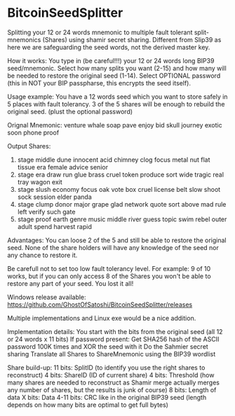 # BitcoinSeedSplitter
Splitting your 12 or 24 words mnemonic to multiple fault tolerant split-mnemonics (Shares) using shamir secret sharing.
Different from Slip39 as here we are safeguarding the seed words, not the derived master key.

How it works:
You type in (be careful!!!) your 12 or 24 words long BIP39 seed/mnemonic.
Select how many splits you want (2-15) and how many will be needed to restore the original seed (1-14).
Select OPTIONAL password (this in NOT your BIP passpharse, this encrypts the seed itself).

Usage example:
You have a 12 words seed which you want to store safely in 5 places with fault tolerancy. 3 of the 5 shares will be enough to rebuild the original seed.
(plust the optional password)

Orignal Mnemonic:
venture whale soap pave enjoy bid skull journey exotic soon phone proof

Output Shares:
1. stage middle dune innocent acid chimney clog focus metal nut flat tissue era female advice senior
2. stage era draw run glue brass cruel token produce sort wide tragic real tray wagon exit
3. stage slush economy focus oak vote box cruel license belt slow shoot sock session elder panda
4. stage clump donor major grape glad network quote sort above mad rule left verify such gate
5. stage proof earth genre music middle river guess topic swim rebel outer adult spend harvest rapid

Advantages:
You can loose 2 of the 5 and still be able to restore the original seed.
None of the share holders will have any knowledge of the seed nor any chance to restore it.

Be carefull not to set too low fault tolerancy level. For example: 9 of 10 works, but if you can only  access 8 of the Shares you won't be able to restore any part of your seed. You lost it all!

Windows release available:
https://github.com/GhostOfSatoshi/BitcoinSeedSplitter/releases

Multiple implementations and Linux exe would be a nice addition.

Implementation details:
You start with the bits from the original seed (all 12 or 24 words x 11 bits)
If password present: Get SHA256 hash of the ASCII password 100K times and  XOR the seed with it
Do the Sahmier secret sharing
Translate all Shares to ShareMnemonic using the BIP39 wordlist

Share build-up:
11 bits: SplitID (to identify you use the right shares to reconstruct)
4 bits:  ShareID (ID of current share)
4 bits:  Threshold (how many shares are needed to reconstruct as Shamir merge actually merges any number of shares, but the results is junk of course)
8 bits:  Length of data
X bits:  Data
4-11 bits: CRC like in the original BIP39 seed  (length depends on how many bits are optimal to get full bytes)









